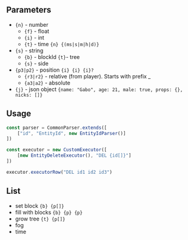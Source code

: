 ## Parameters

- `{n}` - number
    - `{f}` - float
    - `{i}` - int
    - `{t}` - time `{n} {(ms|s|m|h|d)}`
- `{s}` - string
    - `{b}` - blockId
      `{t}`- tree
    - `{s}` - side
- `{p3|p2}` - position `{i} {i} {i}?`
    - `{r3|r2}` - relative (from player). Starts with prefix _
    - `{a3|a2}` - absolute
- `{j}` - json object `{name: "Gabo", age: 21, male: true, props: {}, nicks: []}`

## Usage

```typescript
const parser = CommonParser.extends([
    ["id", "EntityId", new EntityIdParser()]
])

const executor = new CustomExecutor([
    [new EntityDeleteExecutor(), "DEL {id[]}"]
])

executor.executorRow("DEL id1 id2 id3")
```

## List

- set block `{b} {p[]}`
- fill with blocks `{b} {p} {p}`
- grow tree `{t} {p[]}`
- fog
- time
